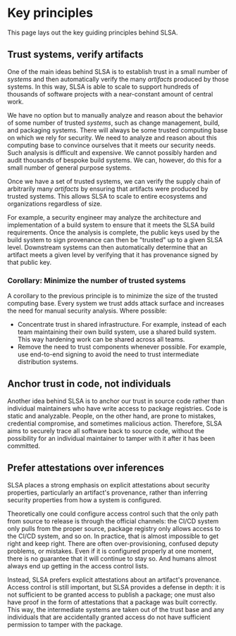# Key principles

<div class="subtitle">

This page lays out the key guiding principles behind SLSA.

</div>

## Trust systems, verify artifacts

One of the main ideas behind SLSA is to establish trust in a small number of
*systems* and then automatically verify the many *artifacts* produced by those
systems. In this way, SLSA is able to scale to support hundreds of thousands of
software projects with a near-constant amount of central work.

We have no option but to manually analyze and reason about the behavior of some
number of trusted *systems*, such as change management, build, and packaging
systems. There will always be some trusted computing base on which we rely for
security. We need to analyze and reason about this computing base to convince
ourselves that it meets our security needs. Such analysis is difficult and
expensive. We cannot possibly harden and audit thousands of bespoke build
systems. We can, however, do this for a small number of general purpose systems.

Once we have a set of trusted systems, we can verify the supply chain of
arbitrarily many *artifacts* by ensuring that artifacts were produced by trusted
systems. This allows SLSA to scale to entire ecosystems and organizations
regardless of size.

For example, a security engineer may analyze the architecture and implementation
of a build system to ensure that it meets the SLSA build requirements. Once the
analysis is complete, the public keys used by the build system to sign
provenance can then be "trusted" up to a given SLSA level. Downstream systems
can then automatically determine that an artifact meets a given level by
verifying that it has provenance signed by that public key.

### Corollary: Minimize the number of trusted systems

A corollary to the previous principle is to minimize the size of the trusted
computing base. Every system we trust adds attack surface and increases the need
for manual security analysis. Where possible:

-   Concentrate trust in shared infrastructure. For example, instead of each
    team maintaining their own build system, use a shared build system. This way
    hardening work can be shared across all teams.
-   Remove the need to trust components whenever possible. For example, use
    end-to-end signing to avoid the need to trust intermediate distribution
    systems.

## Anchor trust in code, not individuals

Another idea behind SLSA is to anchor our trust in source code rather than
individual maintainers who have write access to package registries. Code is
static and analyzable. People, on the other hand, are prone to mistakes,
credential compromise, and sometimes malicious action. Therefore, SLSA aims to
securely trace all software back to source code, without the possibility for an
individual maintainer to tamper with it after it has been committed.

## Prefer attestations over inferences

SLSA places a strong emphasis on explicit attestations about security
properties, particularly an artifact's provenance, rather than inferring
security properties from how a system is configured.

Theoretically one could configure access control such that the only path from
source to release is through the official channels: the CI/CD system only pulls
from the proper source, package registry only allows access to the CI/CD system,
and so on. In practice, that is almost impossible to get right and keep right.
There are often over-provisioning, confused deputy problems, or mistakes. Even
if it is configured properly at one moment, there is no guarantee that it will
continue to stay so. And humans almost always end up getting in the access
control lists.

Instead, SLSA prefers explicit attestations about an artifact's provenance.
Access control is still important, but SLSA provides a defense in depth: it is
not sufficient to be granted access to publish a package; one must also have
proof in the form of attestations that a package was built correctly. This way,
the intermediate systems are taken out of the trust base and any individuals
that are accidentally granted access do not have sufficient permission to tamper
with the package.
